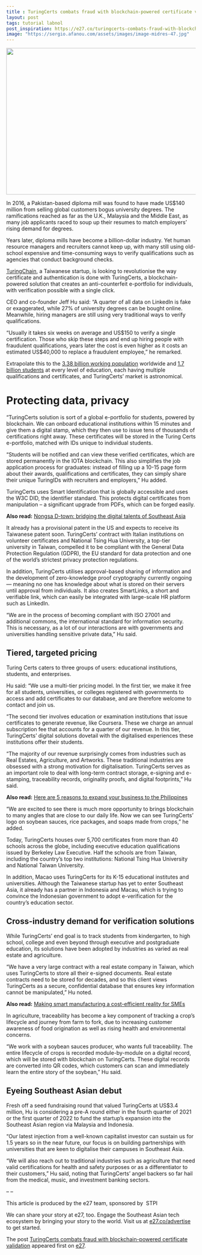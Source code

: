 ```yaml
---
title : TuringCerts combats fraud with blockchain-powered certificate validation
layout: post
tags: tutorial labnol
post_inspiration: https://e27.co/turingcerts-combats-fraud-with-blockchain-powered-certificate-validation-20210330/
image: "https://sergio.afanou.com/assets/images/image-midres-47.jpg"
---
```


<img loading="lazy" class="size-full wp-image-412518 aligncenter" src="https://e27.co/wp-content/uploads/2021/03/Turing-Certs.png" alt="" width="690" height="390" />
<p>In 2016, a Pakistan-based diploma mill was found to have made US$140 million from selling global customers bogus university degrees. The ramifications reached as far as the U.K., Malaysia and the Middle East, as many job applicants raced to soup up their resumes to match employers’ rising demand for degrees.</p>
<p>Years later, diploma mills have become a billion-dollar industry. Yet human resource managers and recruiters cannot keep up, with many still using old-school expensive and time-consuming ways to verify qualifications such as agencies that conduct background checks.</p>
<p><a rel="follow" href="https://certs.turingchain.tech/">TuringChain</a>, a Taiwanese startup, is looking to revolutionise the way certificate and authentication is done with TuringCerts, a blockchain-powered solution that creates an anti-counterfeit e-portfolio for individuals, with verification possible with a single click.</p>
<p>CEO and co-founder Jeff Hu said: “A quarter of all data on LinkedIn is fake or exaggerated, while 27% of university degrees can be bought online. Meanwhile, hiring managers are still using very traditional ways to verify qualifications.</p>
<p>“Usually it takes six weeks on average and US$150 to verify a single certification. Those who skip these steps and end up hiring people with fraudulent qualifications, years later the cost is even higher as it costs an estimated US$40,000 to replace a fraudulent employee,” he remarked.</p>
<p>Extrapolate this to the <a rel="follow" href="https://data.worldbank.org/indicator/SL.TLF.TOTL.IN">3.38 billion working population</a> worldwide and <a rel="follow" href="https://en.unesco.org/news/half-worlds-student-population-not-attending-school-unesco-launches-global-coalition-accelerate">1.7 billion students</a> at every level of education, each having multiple qualifications and certificates, and TuringCerts’ market is astronomical.</p>
<h1><b>Protecting data, privacy</b></h1>
<p>“TuringCerts solution is sort of a global e-portfolio for students, powered by blockchain. We can onboard educational institutions within 15 minutes and give them a digital stamp, which they then use to issue tens of thousands of certifications right away. These certificates will be stored in the Turing Certs e-portfolio, matched with IDs unique to individual students.</p>
<p>“Students will be notified and can view these verified certificates, which are stored permanently in the IOTA blockchain. This also simplifies the job application process for graduates: instead of filling up a 10-15 page form about their awards, qualifications and certificates, they can simply share their unique TuringIDs with recruiters and employers,” Hu added.</p>
<p>TuringCerts uses Smart Identification that is globally accessible and uses the W3C DID, the identifier standard. This protects digital certificates from manipulation &#8211; a significant upgrade from PDFs, which can be forged easily.</p>
<p><b>Also read:</b> <a rel="follow" href="https://e27.co/nongsa-d-town-bridging-the-digital-talents-of-southeast-asia-20210330/">Nongsa D-town: bridging the digital talents of Southeast Asia</a></p>
<p>It already has a provisional patent in the US and expects to receive its Taiwanese patent soon. TuringCerts’ contract with Italian institutions on volunteer certificates and National Tsing Hua University, a top-tier university in Taiwan, compelled it to be compliant with the General Data Protection Regulation (GDPR), the EU standard for data protection and one of the world’s strictest privacy protection regulations.</p>
<p>In addition, TuringCerts utilises approval-based sharing of information and the development of zero-knowledge proof cryptography currently ongoing — meaning no one has knowledge about what is stored on their servers until approval from individuals. It also creates SmartLinks, a short and verifiable link, which can easily be integrated with large-scale HR platform such as LinkedIn.</p>
<p>“We are in the process of becoming compliant with ISO 27001 and additional commons, the international standard for information security. This is necessary, as a lot of our interactions are with governments and universities handling sensitive private data,” Hu said.</p>
<h2><b>Tiered, targeted pricing</b></h2>
<p>Turing Certs caters to three groups of users: educational institutions, students, and enterprises.</p>
<p>Hu said: “We use a multi-tier pricing model. In the first tier, we make it free for all students, universities, or colleges registered with governments to access and add certificates to our database, and are therefore welcome to contact and join us.</p>
<p>“The second tier involves education or examination institutions that issue certificates to generate revenue, like Coursera. These we charge an annual subscription fee that accounts for a quarter of our revenue. In this tier, TuringCerts’ digital solutions dovetail with the digitalised experiences these institutions offer their students.</p>
<p>“The majority of our revenue surprisingly comes from industries such as Real Estates, Agriculture, and Artworks. These traditional industries are obsessed with a strong motivation for digitalisation. TuringCerts serves as an important role to deal with long-term contract storage, e-signing and e-stamping, traceability records, originality proofs, and digital footprints,” Hu said.</p>
<p><b>Also read:</b> <a rel="follow" href="https://e27.co/here-are-5-reasons-to-expand-your-business-to-the-philippines-20210326/">Here are 5 reasons to expand your business to the Philippines</a></p>
<p>“We are excited to see there is much more opportunity to brings blockchain to many angles that are close to our daily life. Now we can see TuringCerts’ logo on soybean sauces, rice packages, and soaps made from crops,” he added.</p>
<p>Today, TuringCerts houses over 5,700 certificates from more than 40 schools across the globe, including executive education qualifications issued by Berkeley Law Executive. Half the schools are from Taiwan, including the country’s top two institutions: National Tsing Hua University and National Taiwan University.</p>
<p>In addition, Macao uses TuringCerts for its K-15 educational institutes and universities. Although the Taiwanese startup has yet to enter Southeast Asia, it already has a partner in Indonesia and Macau, which is trying to convince the Indonesian government to adopt e-verification for the country’s education sector.</p>
<h2><b>Cross-industry demand for verification solutions</b></h2>
<p>While TuringCerts’ end goal is to track students from kindergarten, to high school, college and even beyond through executive and postgraduate education, its solutions have been adopted by industries as varied as real estate and agriculture.</p>
<p>“We have a very large contract with a real estate company in Taiwan, which uses TuringCerts to store all their e-signed documents. Real estate contracts need to be stored for decades, and so this client views TuringCerts as a secure, confidential database that ensures key information cannot be manipulated,” Hu noted.</p>
<p><b>Also read:</b> <a rel="follow" href="https://e27.co/making-smart-manufacturing-a-cost-efficient-reality-for-smes-20210324/">Making smart manufacturing a cost-efficient reality for SMEs</a></p>
<p>In agriculture, traceability has become a key component of tracking a crop’s lifecycle and journey from farm to fork, due to increasing customer awareness of food origination as well as rising health and environmental concerns.</p>
<p>“We work with a soybean sauces producer, who wants full traceability. The entire lifecycle of crops is recorded module-by-module on a digital record, which will be stored with blockchain on TuringCerts. These digital records are converted into QR codes, which customers can scan and immediately learn the entire story of the soybean,” Hu said.</p>
<h2><b>Eyeing Southeast Asian debut</b></h2>
<p>Fresh off a seed fundraising round that valued TuringCerts at US$3.4 million, Hu is considering a pre-A round either in the fourth quarter of 2021 or the first quarter of 2022 to fund the startup’s expansion into the Southeast Asian region via Malaysia and Indonesia.</p>
<p>“Our latest injection from a well-known capitalist investor can sustain us for 1.5 years so in the near future, our focus is on building partnerships with universities that are keen to digitalise their campuses in Southeast Asia.</p>
<p>“We will also reach out to traditional industries such as agriculture that need valid certifications for health and safety purposes or as a differentiator to their customers,” Hu said, noting that TuringCerts’ angel backers so far hail from the medical, music, and investment banking sectors.</p>
<p>&#8211; &#8211;</p>
<p>This article is produced by the e27 team, sponsored by  STPI</p>
<p>We can share your story at e27, too. Engage the Southeast Asian tech ecosystem by bringing your story to the world. Visit us at <a rel="follow" href="https://e27.co/advertise?utm_source=e27&amp;utm_medium=boilerplate&amp;utm_campaign=lead_gen">e27.co/advertise</a> to get started.</p>
<p>The post <a rel="nofollow" href="https://e27.co/turingcerts-combats-fraud-with-blockchain-powered-certificate-validation-20210330/">TuringCerts combats fraud with blockchain-powered certificate validation</a> appeared first on <a rel="nofollow" href="https://e27.co">e27</a>.</p>
